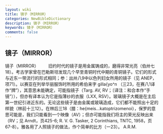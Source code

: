 ```yaml
---
layout: wiki
title: 镜子（MIRROR）
categories: NewBibleDictionary
description: 镜子（MIRROR）
keywords: 镜子（MIRROR）
comments: false
---
```


## 镜子（MIRROR）



镜子（MIRROR）
　　旧约时代的镜子是用金属铸成的，磨得非常光亮（伯卅七18）。考古学家曾在巴勒斯坦发现几个早至青铜时代中期的青铜镜子。它们的形式与近东一带流行的形式相同；参：出卅八9中以色列妇女所用的镜子（见 ANEP，项71）。以赛亚在列举华丽服饰时所用的希伯来字 gilla{yo^n （三23，在赛八1译作“牌”），其意思未能确定，可能指镜子（Targ. AV, RV；〔译注：和合本作“手镜”〕），但亦有译本认为它是指薄纱的衣服（LXX, RSV）。玻璃镜子大概是在主后第一世纪引进近东的。无论这些镜子是由金属或玻璃造成，它们都不能照出十足的样貌（林前十三12）。在林后三18（腊：he{meis...katoptrizomenoi），保罗的意思可能是，我们只能看到一个映像（AV）；但亦可能指我们将主的荣光反映出来（RV；见 Arndt，页425-6; R. V. G. Tasker, 2 Corinthians, TNTC, 1958，页67-8）。雅各用了人照镜子的做法，作个简单的比方（一23）。
A.R.M.




